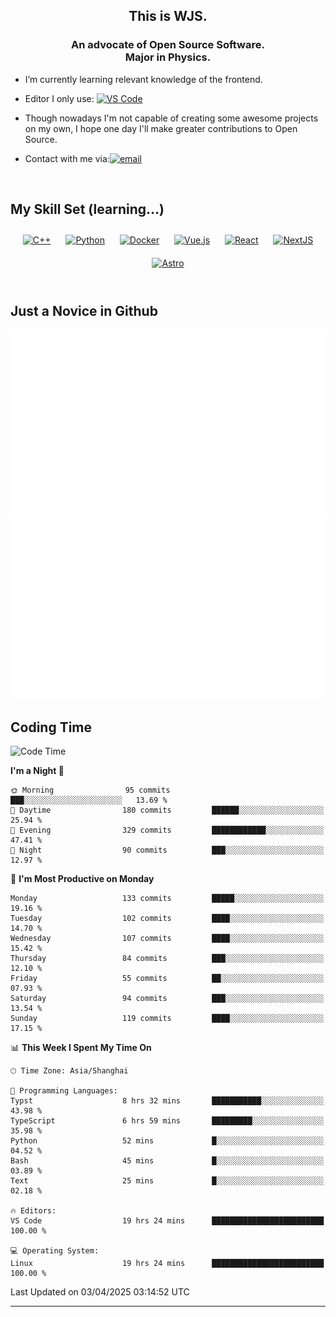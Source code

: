 ## <div align="center">This is WJS.</div>  
  

### <div align="center">An advocate of Open Source Software.<br>Major in Physics.</div>  
  

- I’m currently learning relevant knowledge of the frontend.  
  

- Editor I only use: [![VS Code](https://img.shields.io/badge/-VS%20Code-007ACC?style=plastic&logo=visual-studio-code)](https://code.visualstudio.com/)  
  

- Though nowadays I'm not capable of creating some awesome projects on my own, I hope one day I'll make greater contributions to Open Source.  
  

- Contact with me via:[![email](https://img.shields.io/badge/My-e--mail-red)](mailto:wjs@wjsphy.top)  
  

<br/>  


## My Skill Set (learning...)
<div align="center">  
<a href="https://www.cplusplus.com/" target="_blank"><img style="margin: 10px" src="https://profilinator.rishav.dev/skills-assets/cplusplus-original.svg" alt="C++" height="50" /></a>  
<a href="https://www.python.org/" target="_blank"><img style="margin: 10px" src="https://profilinator.rishav.dev/skills-assets/python-original.svg" alt="Python" height="50" /></a>  
<a href="https://www.docker.com/" target="_blank"><img style="margin: 10px" src="https://profilinator.rishav.dev/skills-assets/docker-original-wordmark.svg" alt="Docker" height="50" /></a>  
<a href="https://vuejs.org/" target="_blank"><img style="margin: 10px" src="https://profilinator.rishav.dev/skills-assets/vuejs-original-wordmark.svg" alt="Vue.js" height="50" /></a>  
<a href="https://reactjs.org/" target="_blank"><img style="margin: 10px" src="https://profilinator.rishav.dev/skills-assets/react-original-wordmark.svg" alt="React" height="50" /></a>  
<a href="https://nextjs.org/" target="_blank"><img style="margin: 10px" src="https://profilinator.rishav.dev/skills-assets/nextjs.png" alt="NextJS" height="50" /></a>  
<a href="https://www.astro.build/" target="_blank"><img style="margin: 10px" src="https://profilinator.rishav.dev/skills-assets/astro.svg" alt="Astro" height="50" /></a>   
</div>

<br/>  


## Just a Novice in Github  
![](https://raw.githubusercontent.com/wjsoj/github-stats-transparent/output/generated/overview.svg)
![](https://raw.githubusercontent.com/wjsoj/github-stats-transparent/output/generated/languages.svg)

## Coding Time

<!--START_SECTION:waka-->
![Code Time](http://img.shields.io/badge/Code%20Time-1%2C131%20hrs%2046%20mins-blue)

**I'm a Night 🦉** 

```text
🌞 Morning                95 commits          ███░░░░░░░░░░░░░░░░░░░░░░   13.69 % 
🌆 Daytime                180 commits         ██████░░░░░░░░░░░░░░░░░░░   25.94 % 
🌃 Evening                329 commits         ████████████░░░░░░░░░░░░░   47.41 % 
🌙 Night                  90 commits          ███░░░░░░░░░░░░░░░░░░░░░░   12.97 % 
```
📅 **I'm Most Productive on Monday** 

```text
Monday                   133 commits         █████░░░░░░░░░░░░░░░░░░░░   19.16 % 
Tuesday                  102 commits         ████░░░░░░░░░░░░░░░░░░░░░   14.70 % 
Wednesday                107 commits         ████░░░░░░░░░░░░░░░░░░░░░   15.42 % 
Thursday                 84 commits          ███░░░░░░░░░░░░░░░░░░░░░░   12.10 % 
Friday                   55 commits          ██░░░░░░░░░░░░░░░░░░░░░░░   07.93 % 
Saturday                 94 commits          ███░░░░░░░░░░░░░░░░░░░░░░   13.54 % 
Sunday                   119 commits         ████░░░░░░░░░░░░░░░░░░░░░   17.15 % 
```


📊 **This Week I Spent My Time On** 

```text
🕑︎ Time Zone: Asia/Shanghai

💬 Programming Languages: 
Typst                    8 hrs 32 mins       ███████████░░░░░░░░░░░░░░   43.98 % 
TypeScript               6 hrs 59 mins       █████████░░░░░░░░░░░░░░░░   35.98 % 
Python                   52 mins             █░░░░░░░░░░░░░░░░░░░░░░░░   04.52 % 
Bash                     45 mins             █░░░░░░░░░░░░░░░░░░░░░░░░   03.89 % 
Text                     25 mins             █░░░░░░░░░░░░░░░░░░░░░░░░   02.18 % 

🔥 Editors: 
VS Code                  19 hrs 24 mins      █████████████████████████   100.00 % 

💻 Operating System: 
Linux                    19 hrs 24 mins      █████████████████████████   100.00 % 
```


 Last Updated on 03/04/2025 03:14:52 UTC
<!--END_SECTION:waka-->

----

<!--
**wjsoj/wjsoj** is a ✨ _special_ ✨ repository because its `README.md` (this file) appears on your GitHub profile.

Here are some ideas to get you started:

- 🔭 I’m currently working on ...
- 🌱 I’m currently learning ...
- 👯 I’m looking to collaborate on ...
- 🤔 I’m looking for help with ...
- 💬 Ask me about ...
- 📫 How to reach me: ...
- 😄 Pronouns: ...
- ⚡ Fun fact: ...
-->
